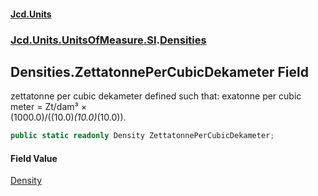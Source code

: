 #### [Jcd.Units](index.md 'index')
### [Jcd.Units.UnitsOfMeasure.SI](Jcd.Units.UnitsOfMeasure.SI.md 'Jcd.Units.UnitsOfMeasure.SI').[Densities](Densities.md 'Jcd.Units.UnitsOfMeasure.SI.Densities')

## Densities.ZettatonnePerCubicDekameter Field

zettatonne per cubic dekameter defined such that: exatonne per cubic meter = Zt/dam³ ×  
(1000.0)/((10.0)*(10.0)*(10.0)).

```csharp
public static readonly Density ZettatonnePerCubicDekameter;
```

#### Field Value
[Density](Density.md 'Jcd.Units.UnitTypes.Density')